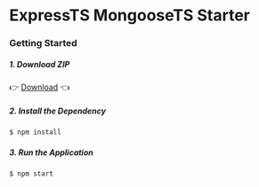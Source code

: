 # ExpressTS MongooseTS Starter

### Getting Started

##### 1. Download ZIP
:point_right: [Download](https://github.com/Shyam-Chen/ExpressTS-MongooseTS-Starter/archive/master.zip) :point_left:

##### 2. Install the Dependency
```bash
$ npm install
```

##### 3. Run the Application
```bash
$ npm start
```
